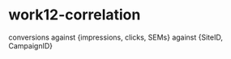 work12-correlation
==================

conversions against {impressions, clicks, SEMs} against {SiteID, CampaignID}
